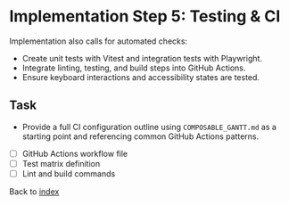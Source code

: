 # Implementation Step 5: Testing & CI

Implementation also calls for automated checks:

- Create unit tests with Vitest and integration tests with Playwright.
- Integrate linting, testing, and build steps into GitHub Actions.
- Ensure keyboard interactions and accessibility states are tested.

## Task
- Provide a full CI configuration outline using `COMPOSABLE_GANTT.md` as a starting point and referencing common GitHub Actions patterns.
- [ ] GitHub Actions workflow file
- [ ] Test matrix definition
- [ ] Lint and build commands

Back to [index](index.md)
